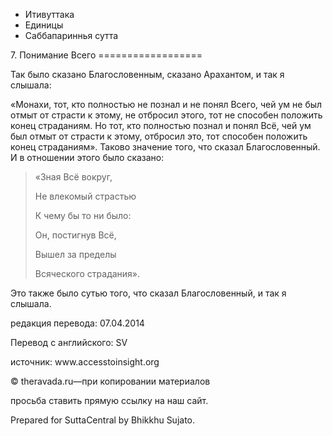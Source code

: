 









* Итивуттака
* Единицы
* Саббапариннья сутта


7\. Понимание Всего
\=\=\=\=\=\=\=\=\=\=\=\=\=\=\=\=\=\=



Так было сказано Благословенным, сказано Арахантом, и так я слышала:


«Монахи, тот, кто полностью не познал и не понял Всего, чей ум не был отмыт от страсти к этому, не отбросил этого, тот не способен положить конец страданиям\. Но тот, кто полностью познал и понял Всё, чей ум был отмыт от страсти к этому, отбросил это, тот способен положить конец страданиям»\. Таково значение того, что сказал Благословенный\. И в отношении этого было сказано:



> «Зная Всё вокруг,  
> 
> Не влекомый страстью  
> 
> К чему бы то ни было:  
> 
> Он, постигнув Всё,  
> 
> Вышел за пределы  
> 
> Всяческого страдания»\.


Это также было сутью того, что сказал Благословенный, и так я слышала\.



редакция перевода: 07\.04\.2014


Перевод с английского: SV


источник: www\.accesstoinsight\.org


© theravada\.ru—при копировании материалов


просьба ставить прямую ссылку на наш сайт\.


Prepared for SuttaCentral by Bhikkhu Sujato\.






